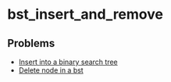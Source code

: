 # bst_insert_and_remove

## Problems

- [Insert into a binary search tree](./001_insert_into_a_binary_search_tree)
- [Delete node in a bst](./002_delete_node_in_a_bst)
